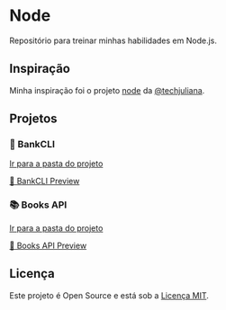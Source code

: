 # Node

Repositório para treinar minhas habilidades em Node.js.

## Inspiração

Minha inspiração foi o projeto [node](https://github.com/techjuliana/node) da [@techjuliana](https://github.com/techjuliana).

## Projetos

### 🏦 BankCLI

[Ir para a pasta do projeto](https://github.com/ricardospalves/node/tree/main/bank#readme)

[🎥 BankCLI Preview](https://github.com/ricardospalves/node/assets/7684963/5f51c122-af48-4e8e-b972-031e187cb120)

### 📚 Books API

[Ir para a pasta do projeto](https://github.com/ricardospalves/node/tree/main/books-api#readme)

[🎥 Books API Preview](https://github.com/ricardospalves/node/assets/7684963/ccc3e544-6259-4f25-aad6-c6ca6ccebdfa)

## Licença

Este projeto é Open Source e está sob a [Licença MIT](https://github.com/ricardospalves/node/blob/main/LICENSE).
